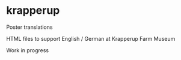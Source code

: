 # krapperup
Poster translations

HTML files to support English / German at Krapperup Farm Museum

Work in progress
